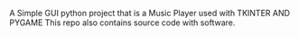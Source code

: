 A Simple GUI python project that is a Music Player
used with TKINTER AND PYGAME
This repo also contains source code with software.
